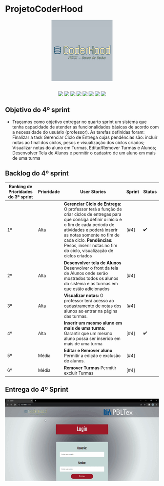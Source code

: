 # ProjetoCoderHood

<p align="center"> <img width="200px" height="200px" src="Coderhood.jpg"/> </p>
<br id="topo">

<div align="center">
    
  <img src="https://img.shields.io/badge/GIT-E44C30?style=for-the-badge&logo=git&logoColor=white" />
  <img src="https://img.shields.io/badge/GitHub-100000?style=for-the-badge&logo=github&logoColor=white"/>
  <img src="https://img.shields.io/badge/HTML5-151515?style=for-the-badge&logo=html5&logoColor=602D9B"/>
  <img src="https://img.shields.io/badge/CSS3-151515?style=for-the-badge&logo=css3&logoColor=602D9B"/>
  <img src="https://img.shields.io/badge/JavaScript-151515?style=for-the-badge&logo=javascript&logoColor=602D9B"/>
  <img src="https://img.shields.io/badge/Python-151515?style=for-the-badge&logo=python&logoColor=602D9B"/>
  <img src="https://img.shields.io/badge/Flask-151515?style=for-the-badge&logo=flask&logoColor=602D9B"/>
  <img src="https://img.shields.io/badge/VSCode-0078D4?style=for-the-badge&logo=visual%20studio%20code&logoColor=white" />
    
</div>


## Objetivo do 4º sprint

* Traçamos como objetivo entregar no quarto sprint um sistema que tenha capacidade de atender as funcionalidades básicas de acordo com a necessidade do usuário (professor). As tarefas definidas foram: Finalizar a task Gerenciar Ciclo de Entrega cujas pendências são: incluir notas ao final dos ciclos, pesos e visualização dos ciclos criados; Visualizar notas do aluno em Turmas, Editar/Remover Turmas e Alunos; Desenvolver Tela de Alunos e permitir o cadastro de um aluno em mais de uma turma

## Backlog do 4º sprint


| Ranking de Prioridades do 3º sprint | Prioridade | User Stories | Sprint | Status |
| ------------- | ------------- | ------------- | ------------- | ------------- |
| 1º | Alta |  **Gerenciar Ciclo de Entrega:** O professor terá a função de criar ciclos de entregas para que consiga definir o início e o fim de cada período de atividades e poderá inserir as notas somente no fim de cada ciclo. **Pendências:** Pesos, inserir notas no fim do ciclo, visualização de ciclos criados  | [#4]  |✔️| 
| 2º | Alta | **Desenvolver tela de Alunos** Desenvolver o front da tela de Alunos onde serão mostrados todos os alunos do sistema e as turmas em que estão adicionados | [#4]  || 
| 3º | Alta | **Visualizar notas:** O professor terá acesso ao cadastramento de notas dos alunos ao entrar na página das turmas.	| [#4]  || 
| 4º | Alta |  **Inserir um mesmo aluno em mais de uma turma:** Garantir que um mesmo aluno possa ser inserido em mais de uma turma | [#4]  |✔️| 
| 5º | Média | **Editar e Remover aluno** Permitir a edição e exclusão de alunos. | [#4]  || 
| 6º | Média | **Remover Turmas** Permitir excluir Turmas | [#4]  || 





## Entrega do 4º Sprint

<p align="center"> <img src="https://github.com/CoderHood-Fatec/ProjetoCoderHood/blob/6eca3ca5e8d6eecbce69729d45e6de9295b69d13/Sprints_docs/WhatsApp%20Video%202023-11-06%20at%2022.06.50.gif"/> </p>
